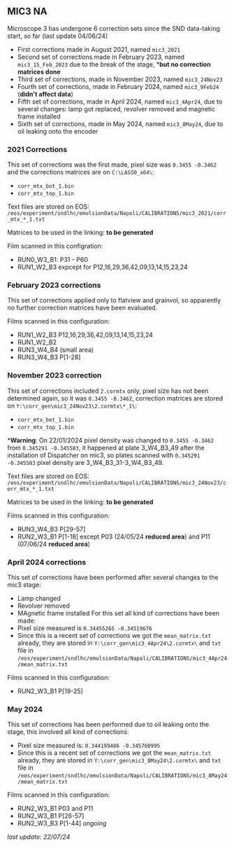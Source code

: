 ## MIC3 NA
Microscope 3 has undergone 6 correction sets since the SND data-taking start, so far (last update 04/06/24)
- First corrections made in August 2021, named `mic3_2021`
- Second set of corrections made in February 2023, named `mic3_15_Feb_2023` due to the break of the stage, ***but no correction matrices done**
- Third set of corrections, made in November 2023, named `mic3_24Nov23`
- Fourth set of corrections, made in February 2024, named `mic3_9Feb24` (**didn't affect data**)
- Fifth set of corrections, made in April 2024, named `mic3_4Apr24`, due to several changes: lamp got replaced, revolver removed and magnetic frame installed
- Sixth set of corrections, made in May 2024, named `mic3_8May24`, due to oil leaking onto the encoder

### 2021 Corrections
This set of corrections was the first made, pixel size was `0.3455 -0.3462` and the corrections matrices are on `C:\LASSO_x64\`:
- `corr_mtx_bot_1.bin`
- `corr_mtx_top_1.bin`

Text files are stored on EOS: `/eos/experiment/sndlhc/emulsionData/Napoli/CALIBRATIONS/mic3_2021/corr_mtx_*_1.txt`

Matrices to be used in the linking:
**to be generated**

Film scanned in this configration:
- RUN0_W3_B1: P31 - P60
- RUN1_W2_B3 expcept for P12,16,29,36,42,09,13,14,15,23,24

### February 2023 corrections
This set of corrections applied only to flatview and grainvol, so apparently no further correction matrices have been evaluated.

Films scanned in this configuration:
 - RUN1_W2_B3 P12,16,29,36,42,09,13,14,15,23,24
 - RUN1_W2_B2
 - RUN3_W4_B4 (small area)
 - RUN3_W4_B3 P[1-28]
### November 2023 correction
This set of corrections included `2.cormtx` only, pixel size has not been determined again, so it was `0.3455 -0.3462`, correction matrices are stored on `Y:\corr_gen\mic3_24Nov23\2.cormtx\*_1\`:
- `corr_mtx_bot_1.bin`
- `corr_mtx_top_1.bin`

***Warning**: On 22/01/2024 pixel density was changed to `0.3455 -0.3462` from `0.345291 -0.345583`, it happened at plate 3_W4_B3_49 after the installation of Dispatcher on mic3, so plates scanned with `0.345291 -0.345583` pixel density are 3_W4_B3_31-3_W4_B3_49.

Text files are stored on EOS: `/eos/experiment/sndlhc/emulsionData/Napoli/CALIBRATIONS/mic3_24Nov23/corr_mtx_*_1.txt`

Matrices to be used in the linking:
**to be generated**

Films scanned in this configuration:
- RUN3_W4_B3 P[29-57]
- RUN2_W3_B1 P[1-18] except P03 (24/05/24 **reduced area**) and P11 (07/06/24 **reduced area**)

### April 2024 corrections
This set of corrections have been performed after several changes to the mic3 stage:
- Lamp changed
- Revolver removed
- MAgnetic frame installed
For this set all kind of corrections have been made:
- Pixel size measured is `0.34455265 -0.34519676`
- Since this is a recent set of corrections we got the `mean_matrix.txt` already, they are stored in `Y:\corr_gen\mic3_4Apr24\2.cormtx\` and `txt` file in `/eos/experiment/sndlhc/emulsionData/Napoli/CALIBRATIONS/mic3_4Apr24/mean_matrix.txt`

Films scanned in this configuration:
- RUN2_W3_B1 P[19-25]

### May 2024
This set of corrections has been performed due to oil leaking onto the stage, this involved all kind of corrections:
- Pixel size measured is: `0.344199486 -0.345760995`
- Since this is a recent set of corrections we got the `mean_matrix.txt` already, they are stored in `Y:\corr_gen\mic3_8May24\2.cormtx\` and `txt` file in `/eos/experiment/sndlhc/emulsionData/Napoli/CALIBRATIONS/mic3_8May24/mean_matrix.txt`

Films scanned in this configuration:
- RUN2_W3_B1 P03 and P11
- RUN2_W3_B1 P[26-57]
- RUN2_W3_B3 P[1-44] *ongoing*

*last update: 22/07/24*